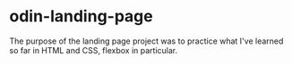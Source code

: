 # odin-landing-page

The purpose of the landing page project was to practice what I've learned so far in HTML and CSS, flexbox in particular.